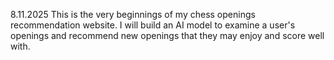 8.11.2025
This is the very beginnings of my chess openings recommendation website. I will build an AI model to examine a user's openings and recommend new openings that they may enjoy and score well with.
